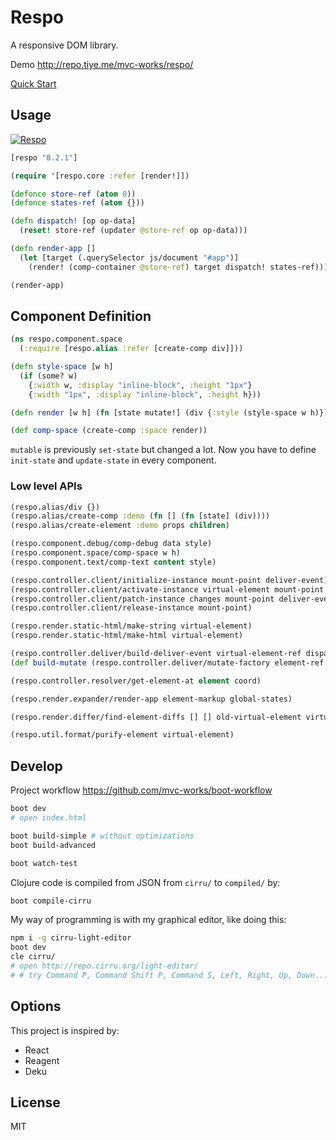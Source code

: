 
# Respo

A responsive DOM library.

Demo http://repo.tiye.me/mvc-works/respo/

[Quick Start](https://github.com/mvc-works/respo/wiki/Quick-Start)

## Usage

[![Respo](https://img.shields.io/clojars/v/mvc-works/respo.svg)](https://clojars.org/mvc-works/respo)

```clojure
[respo "0.2.1"]
```

```clojure
(require '[respo.core :refer [render!]])

(defonce store-ref (atom 0))
(defonce states-ref (atom {}))

(defn dispatch! [op op-data]
  (reset! store-ref (updater @store-ref op op-data)))

(defn render-app []
  (let [target (.querySelector js/document "#app")]
    (render! (comp-container @store-ref) target dispatch! states-ref)))

(render-app)
```

## Component Definition

```clojure
(ns respo.component.space
  (:require [respo.alias :refer [create-comp div]]))

(defn style-space [w h]
  (if (some? w)
    {:width w, :display "inline-block", :height "1px"}
    {:width "1px", :display "inline-block", :height h}))

(defn render [w h] (fn [state mutate!] (div {:style (style-space w h)})))

(def comp-space (create-comp :space render))
```

`mutable` is previously `set-state` but changed a lot.
Now you have to define `init-state` and `update-state` in every component.

### Low level APIs

```clojure
(respo.alias/div {})
(respo.alias/create-comp :demo (fn [] (fn [state] (div))))
(respo.alias/create-element :demo props children)

(respo.component.debug/comp-debug data style)
(respo.component.space/comp-space w h)
(respo.component.text/comp-text content style)

(respo.controller.client/initialize-instance mount-point deliver-event)
(respo.controller.client/activate-instance virtual-element mount-point deliver-event)
(respo.controller.client/patch-instance changes mount-point deliver-event)
(respo.controller.client/release-instance mount-point)

(respo.render.static-html/make-string virtual-element)
(respo.render.static-html/make-html virtual-element)

(respo.controller.deliver/build-deliver-event virtual-element-ref dispatch! states-ref)
(def build-mutate (respo.controller.deliver/mutate-factory element-ref states-ref))

(respo.controller.resolver/get-element-at element coord)

(respo.render.expander/render-app element-markup global-states)

(respo.render.differ/find-element-diffs [] [] old-virtual-element virtual-element)

(respo.util.format/purify-element virtual-element)
```

## Develop

Project workflow https://github.com/mvc-works/boot-workflow

```bash
boot dev
# open index.html
```

```bash
boot build-simple # without optimizations
boot build-advanced
```

```bash
boot watch-test
```

Clojure code is compiled from JSON from `cirru/` to `compiled/` by:

```bash
boot compile-cirru
```

My way of programming is with my graphical editor, like doing this:

```bash
npm i -g cirru-light-editor
boot dev
cle cirru/
# open http://repo.cirru.org/light-editor/
# # try Command P, Command Shift P, Command S, Left, Right, Up, Down...
```

## Options

This project is inspired by:

* React
* Reagent
* Deku

## License

MIT
